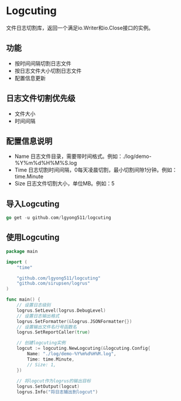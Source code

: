 # Logcuting
文件日志切割库，返回一个满足io.Writer和io.Close接口的实例。  

## 功能
- 按时间间隔切割日志文件  
- 按日志文件大小切割日志文件  
- 配置信息更新  

## 日志文件切割优先级
- 文件大小  
- 时间间隔  

## 配置信息说明
- Name 日志文件目录，需要带时间格式。例如：./log/demo-%Y%m%d%H%M%S.log  
- Time 日志切割时间间隔，0每天凌晨切割，最小切割间隙1分钟。例如：time.Minute  
- Size 日志文件切割大小，单位MB。例如：5

## 导入Logcuting
```go
go get -u github.com/lgyong511/logcuting
```

## 使用Logcuting
```go
package main

import (
	"time"

	"github.com/lgyong511/logcuting"
	"github.com/sirupsen/logrus"
)

func main() {
	// 设置日志级别
	logrus.SetLevel(logrus.DebugLevel)
	// 设置日志输出格式
	logrus.SetFormatter(&logrus.JSONFormatter{})
	// 设置输出文件名行号函数名
	logrus.SetReportCaller(true)

	// 创建logcuting实例
	logcut := logcuting.NewLogcuting(&logcuting.Config{
		Name: "./log/demo-%Y%m%d%H%M.log",
		Time: time.Minute,
		// Size: 1,
	})
	
	// 将logcut作为logrus的输出目标
	logrus.SetOutput(logcut)
	logrus.Info("将日志输出到logcut")
```